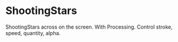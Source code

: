 # ShootingStars
ShootingStars across on the screen. With Processing. Control stroke, speed, quantity, alpha.
